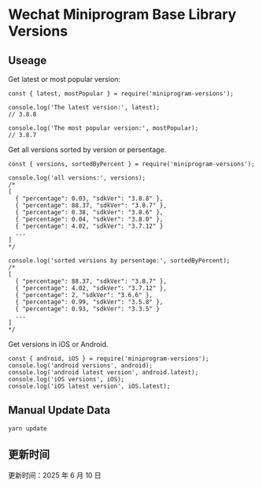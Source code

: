 
# Wechat Miniprogram Base Library Versions

## Useage

Get latest or most popular version:

```;
const { latest, mostPopular } = require('miniprogram-versions');

console.log('The latest version:', latest);
// 3.8.8

console.log('The most popular version:', mostPopular);
// 3.8.7

```

Get all versions sorted by version or persentage.

```
const { versions, sortedByPercent } = require('miniprogram-versions');

console.log('all versions:', versions);
/*
[
  { "percentage": 0.03, "sdkVer": "3.8.8" },
  { "percentage": 88.37, "sdkVer": "3.8.7" },
  { "percentage": 0.38, "sdkVer": "3.8.6" },
  { "percentage": 0.04, "sdkVer": "3.8.0" },
  { "percentage": 4.02, "sdkVer": "3.7.12" }
  ...
]
*/

console.log('sorted versions by persentage:', sortedByPercent);
/*
[
  { "percentage": 88.37, "sdkVer": "3.8.7" },
  { "percentage": 4.02, "sdkVer": "3.7.12" },
  { "percentage": 2, "sdkVer": "3.6.6" },
  { "percentage": 0.99, "sdkVer": "3.5.8" },
  { "percentage": 0.93, "sdkVer": "3.3.5" }
  ...
]
*/
```

Get versions in iOS or Android.

```
const { android, iOS } = require('miniprogram-versions');
console.log('android versions', android);
console.log('android latest version', android.latest);
console.log('iOS versions', iOS);
console.log('iOS latest version', iOS.latest);
```

## Manual Update Data

```
yarn update
```

## 更新时间

更新时间：2025 年 6 月 10 日
